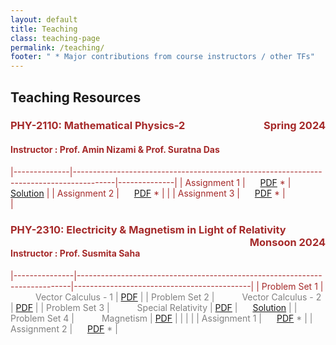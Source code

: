 ```yaml
---
layout: default
title: Teaching
class: teaching-page
permalink: /teaching/
footer: " * Major contributions from course instructors / other TFs"
---
```


## Teaching Resources 

### <font color='brown'> PHY-2110: Mathematical Physics-2 <span style="float: right;"> Spring 2024
#### Instructor : Prof. Amin Nizami & Prof. Suratna Das

|--------------|----------------------------------------------------------------------------------------|--------------|
| Assignment 1 | <span style="padding: 0 20px;">  [PDF](/phy2110/assignment-1(full-set).pdf) *  | [Solution](/phy2110/solved-assignment-1.pdf) |
| Assignment 2 | <span style="padding: 0 20px;">  [PDF](/phy2110/assignment-2.pdf) *  |         |
| Assignment 3 | <span style="padding: 0 20px;">  [PDF](/phy2110/assignment-3.pdf) *  |         |

### <font color='brown'> PHY-2310: Electricity & Magnetism in Light of Relativity <span style="float: right;"> Monsoon 2024
#### Instructor : Prof. Susmita Saha

|---------------|----------------------------------------------------------------------------|--------------------------------------------|
| Problem Set 1 | <font color='grey'> <span style="padding: 0 40px;"> Vector Calculus - 1    | [PDF](/phy2310/ProbSet-1.pdf)      |
| Problem Set 2 | <font color='grey'> <span style="padding: 0 40px;"> Vector Calculus - 2    | [PDF](/phy2310/ProbSet-2.pdf)      |
| Problem Set 3 | <font color='grey'> <span style="padding: 0 40px;"> Special Relativity     | [PDF](/phy2310/ProbSet-3.pdf)      | <span style="padding: 0 20px;">[Solution](/phy2310/solved-ProbSet-3.pdf) |
| Problem Set 4 | <font color='grey'> <span style="padding: 0 40px;"> Magnetism              | [PDF](/phy2310/ProbSet-4.pdf)      |
|              |                                                                             |
| Assignment 1 | <span style="padding: 0 20px;">  [PDF](/phy2310/assignment-1.pdf) *            | 
| Assignment 2 | <span style="padding: 0 20px;">  [PDF](/phy2310/assignment-2.pdf) *            |
